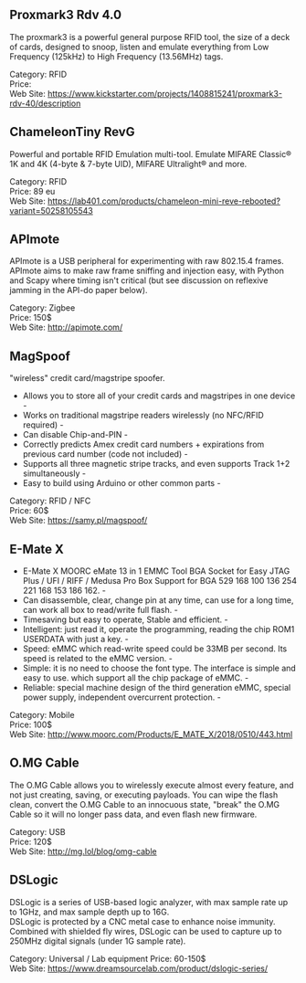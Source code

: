   ## Proxmark3 Rdv 4.0 ##
   The proxmark3 is a powerful general purpose RFID tool, the size of a deck of cards, designed to snoop, listen and emulate everything from Low Frequency (125kHz) to High Frequency (13.56MHz) tags.

  Category: RFID  
  Price:  
  Web Site: https://www.kickstarter.com/projects/1408815241/proxmark3-rdv-40/description

  ## ChameleonTiny RevG ##
   Powerful and portable RFID Emulation multi-tool. Emulate MIFARE Classic® 1K and 4K (4-byte & 7-byte UID), MIFARE Ultralight® and more. 

  Category: RFID  
  Price: 89 eu  
  Web Site: https://lab401.com/products/chameleon-mini-reve-rebooted?variant=50258105543

  ## APImote ##  
   APImote is a USB peripheral for experimenting with raw 802.15.4 frames.
   APImote aims to make raw frame sniffing and injection easy, with Python and Scapy where timing isn't critical (but see discussion on reflexive jamming in the API-do paper below). 

  Category: Zigbee  
  Price: 150$  
  Web Site: http://apimote.com/  
  
  ## MagSpoof ##
    
  "wireless" credit card/magstripe spoofer.
  
   - Allows you to store all of your credit cards and magstripes in one device -  
   - Works on traditional magstripe readers wirelessly (no NFC/RFID required) -  
   - Can disable Chip-and-PIN -  
   - Correctly predicts Amex credit card numbers + expirations from previous card number (code not included) -  
   - Supports all three magnetic stripe tracks, and even supports Track 1+2 simultaneously -  
   - Easy to build using Arduino or other common parts -  

  Category: RFID / NFC  
  Price: 60$  
  Web Site: https://samy.pl/magspoof/  
  
  ## E-Mate X ##  
  
   - E-Mate X MOORC eMate 13 in 1 EMMC Tool BGA Socket for Easy JTAG Plus / UFI / RIFF / Medusa Pro Box Support for BGA 529 168 100 136 254 221 168 153 186 162. -  
   - Can disassemble, clear, change pin at any time, can use for a long time, can work all box to read/write full flash. -
   - Timesaving but easy to operate, Stable and efficient. -  
   - Intelligent: just read it, operate the programming, reading the chip ROM1 USERDATA with just a key. -  
   - Speed: eMMC which read-write speed could be 33MB per second. Its speed is related to the eMMC version. -  
   - Simple: it is no need to choose the font type. The interface is simple and easy to use. which support all the chip package of eMMC. -  
   - Reliable: special machine design of the third generation eMMC, special power supply, independent overcurrent protection. -  
   
  Category: Mobile  
  Price: 100$  
  Web Site: http://www.moorc.com/Products/E_MATE_X/2018/0510/443.html
  
  ## O.MG Cable ##
  
   The O.MG Cable allows you to wirelessly execute almost every feature, and not just creating, saving, or executing payloads. You can wipe the flash clean, convert the O.MG Cable to an innocuous state, "break" the O.MG Cable so it will no longer pass data, and even flash new firmware.  
   
  Category: USB  
  Price: 120$  
  Web Site: http://mg.lol/blog/omg-cable
  
  ## DSLogic ##  
  
   DSLogic is a series of USB-based logic analyzer, with max sample rate up to 1GHz, and max sample depth up to 16G.  
   DSLogic is protected by a CNC metal case to enhance noise immunity. Combined with shielded fly wires, DSLogic can be used to capture up to 250MHz digital signals (under 1G sample rate).  
  
  Category: Universal / Lab equipment 
  Price: 60-150$  
  Web Site: https://www.dreamsourcelab.com/product/dslogic-series/
   
   
